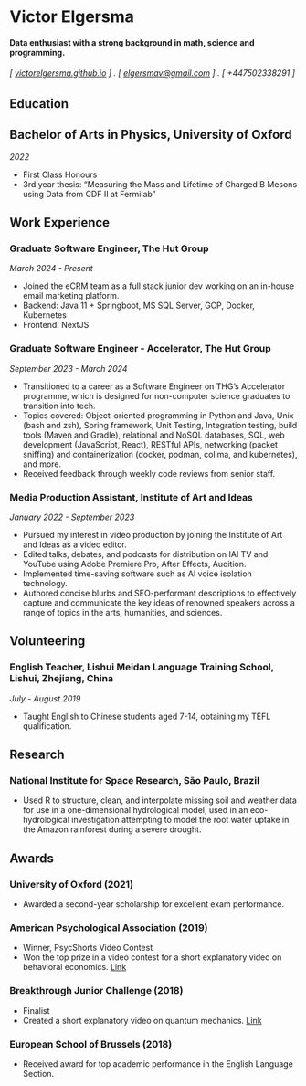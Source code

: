Victor Elgersma
======

#### Data enthusiast with a strong background in math, science and programming. 
###### [ [victorelgersma.github.io](http://www.victorelgersma.github.io) ] . [ elgersmav@gmail.com ] . [ +447502338291 ]

Education
---------

## Bachelor of Arts in Physics, University of Oxford

_2022_

- First Class Honours
- 3rd year thesis: “Measuring the Mass and Lifetime of Charged B Mesons using Data from CDF II at Fermilab”

## Work Experience

### Graduate Software Engineer, The Hut Group

_March 2024 - Present_

- Joined the eCRM team as a full stack junior dev working on an in-house email marketing platform.
- Backend: Java 11 + Springboot, MS SQL Server, GCP, Docker, Kubernetes
- Frontend: NextJS

### Graduate Software Engineer - Accelerator, The Hut Group

_September 2023 - March 2024_

- Transitioned to a career as a Software Engineer on THG’s Accelerator programme, which is designed for non-computer science graduates to transition into tech.
- Topics covered: Object-oriented programming in Python and Java, Unix (bash and zsh), Spring framework, Unit Testing, Integration testing, build tools (Maven and Gradle), relational and NoSQL databases, SQL, web development (JavaScript, React), RESTful APIs, networking (packet sniffing) and containerization (docker, podman, colima, and kubernetes), and more.
- Received feedback through weekly code reviews from senior staff.

### Media Production Assistant, Institute of Art and Ideas

_January 2022 - September 2023_

- Pursued my interest in video production by joining the Institute of Art and Ideas as a video editor.
- Edited talks, debates, and podcasts for distribution on IAI TV and YouTube using Adobe Premiere Pro, After Effects, Audition.
- Implemented time-saving software such as AI voice isolation technology.
- Authored concise blurbs and SEO-performant descriptions to effectively capture and communicate the key ideas of renowned speakers across a range of topics in the arts, humanities, and sciences.

## Volunteering

### English Teacher, Lishui Meidan Language Training School, Lishui, Zhejiang, China

_July - August 2019_

- Taught English to Chinese students aged 7-14, obtaining my TEFL qualification.

## Research

### National Institute for Space Research, São Paulo, Brazil

- Used R to structure, clean, and interpolate missing soil and weather data for use in a one-dimensional hydrological model, used in an eco-hydrological investigation attempting to model the root water uptake in the Amazon rainforest during a severe drought.

## Awards

### University of Oxford (2021)

- Awarded a second-year scholarship for excellent exam performance.

### American Psychological Association (2019)

- Winner, PsycShorts Video Contest
- Won the top prize in a video contest for a short explanatory video on behavioral economics. [Link](https://www.youtube.com/watch?v=O3OZH1VJQiI)

### Breakthrough Junior Challenge (2018)

- Finalist
- Created a short explanatory video on quantum mechanics. [Link](https://www.khanacademy.org/college-careers-more/bjc/2018-challenge/2018-challenge-physics/v/the-wave-particle-duality-of-matter-breakthrough-junior-challenge)

### European School of Brussels (2018)

- Received award for top academic performance in the English Language Section.

<!-- ### Footer

Last updated: May 2013 -->
